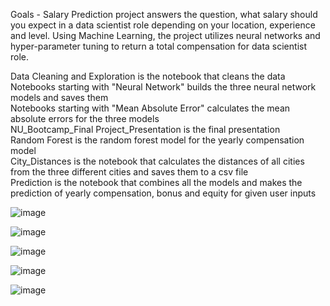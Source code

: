 Goals - Salary Prediction project answers the question, what salary should you expect in a data scientist role depending on your location, experience and level. Using Machine Learning, the project utilizes neural networks and hyper-parameter tuning to return a total compensation for data scientist role. 

Data Cleaning and Exploration is the notebook that cleans the data</br>
Notebooks starting with "Neural Network" builds the three neural network models and saves them</br>
Notebooks starting with "Mean Absolute Error" calculates the mean absolute errors for the three models</br>
NU_Bootcamp_Final Project_Presentation is the final presentation</br>
Random Forest is the random forest model for the yearly compensation model</br>
City_Distances  is the notebook that calculates the distances of all cities from the three different cities and saves them to a csv file</br>
Prediction is the notebook that combines all the models and makes the prediction of yearly compensation, bonus and equity for given user inputs</br>


![image](https://user-images.githubusercontent.com/85321602/158855552-a44a5026-9e75-4085-8146-4435b8cc31dd.png)

![image](https://user-images.githubusercontent.com/85321602/158855929-43e537f9-3ab4-421e-b025-1e9a096d97f8.png)

![image](https://user-images.githubusercontent.com/85321602/158856129-f7797037-2fec-4d8e-8574-4be2ebab1b6d.png)

![image](https://user-images.githubusercontent.com/85321602/158856753-741be949-8da7-4c12-a683-e71c55c18624.png)

![image](https://user-images.githubusercontent.com/85321602/158856961-5c24126b-f587-4fbb-8d11-1f14c0130535.png)
